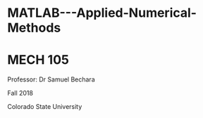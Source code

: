 
# MATLAB---Applied-Numerical-Methods
# MECH 105

Professor: Dr Samuel Bechara

Fall 2018

Colorado State University

